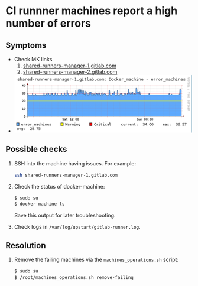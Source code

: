 # CI runnner machines report a high number of errors

## Symptoms

* Check MK links
    1. [shared-runners-manager-1.gitlab.com](https://checkmk.gitlap.com/gitlab/check_mk/index.py?start_url=%2Fgitlab%2Fpnp4nagios%2Findex.php%2Fgraph%3F%26host%3Dshared-runners-manager-1.gitlab.com%26srv%3DDocker_machine%26source%3D1%26theme%3Dmultisite%26baseurl%3D%2Fgitlab%2Fcheck_mk%2F)
    2. [shared-runners-manager-2.gitlab.com](https://checkmk.gitlap.com/gitlab/check_mk/index.py?start_url=%2Fgitlab%2Fpnp4nagios%2Findex.php%2Fgraph%3F%26host%3Dshared-runners-manager-2.gitlab.com%26srv%3DDocker_machine%26source%3D0%26theme%3Dmultisite%26baseurl%3D%2Fgitlab%2Fcheck_mk%2F)
* ![Sample High Errors on runner machines](img/ci-runner-manager-errors.png)

## Possible checks

1. SSH into the machine having issues. For example:

    ```sh
    ssh shared-runners-manager-1.gitlab.com
    ```

1. Check the status of docker-machine:

    ```sh
    $ sudo su
    $ docker-machine ls
    ```

    Save this output for later troubleshooting.

1. Check logs in `/var/log/upstart/gitlab-runner.log`.

## Resolution

1. Remove the failing machines via the `machines_operations.sh` script:

    ```sh
    $ sudo su
    $ /root/machines_operations.sh remove-failing
    ```
